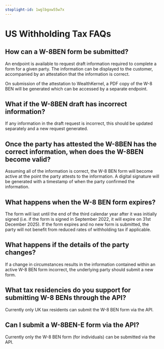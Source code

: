 ```yaml
---
stoplight-id: 1wglbgxw55w7x
---
```


# US Withholding Tax FAQs

## How can a W-8BEN form be submitted?

An endpoint is available to request draft information required to complete a form for a given party. The information can be displayed to the customer, accompanied by an attestation that the information is correct. 

On submission of the attestation to WealthKernel, a PDF copy of the W-8 BEN will be generated which can be accessed by a separate endpoint. 

## What if the W-8BEN draft has incorrect information?

If any information in the draft request is incorrect, this should be updated separately and a new request generated. 

## Once the party has attested the W-8BEN has the correct information, when does the W-8BEN become valid?

Assuming all of the information is correct, the W-8 BEN form will become active at the point the party attests to the information. A digital signature will be generated with a timestamp of when the party confirmed the information. 

## What happens when the W-8 BEN form expires?

The form will last until the end of the third calendar year after it was initially signed (i.e. if the form is signed in September 2022, it will expire on 31st December 2025). If the form expires and no new form is submitted, the party will not benefit from reduced rates of withholding tax if applicable. 

## What happens if the details of the party changes?

If a change in circumstances results in the information contained within an active W-8 BEN form incorrect, the underlying party should submit a new form. 

## What tax residencies do you support for submitting W-8 BENs through the API?

Currently only UK tax residents can submit the W-8 BEN form via the API. 

## Can I submit a W-8BEN-E form via the API?

Currently only the W-8 BEN form (for individuals) can be submitted via the API.

